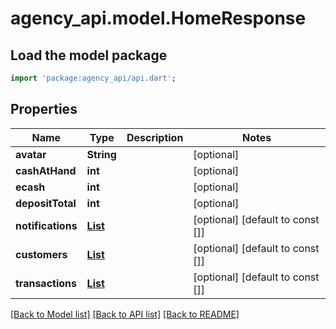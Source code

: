 # agency_api.model.HomeResponse

## Load the model package
```dart
import 'package:agency_api/api.dart';
```

## Properties
Name | Type | Description | Notes
------------ | ------------- | ------------- | -------------
**avatar** | **String** |  | [optional] 
**cashAtHand** | **int** |  | [optional] 
**ecash** | **int** |  | [optional] 
**depositTotal** | **int** |  | [optional] 
**notifications** | [**List<NotificationResponse>**](NotificationResponse.md) |  | [optional] [default to const []]
**customers** | [**List<CustomerResponse>**](CustomerResponse.md) |  | [optional] [default to const []]
**transactions** | [**List<TransactionDetailResponse>**](TransactionDetailResponse.md) |  | [optional] [default to const []]

[[Back to Model list]](../README.md#documentation-for-models) [[Back to API list]](../README.md#documentation-for-api-endpoints) [[Back to README]](../README.md)



